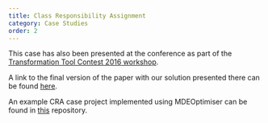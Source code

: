 ```yaml
---
title: Class Responsibility Assignment
category: Case Studies
order: 2
---
```


This case has also been presented at the conference as part of the
[Transformation Tool Contest 2016 workshop](http://www.transformation-tool-contest.eu/).

A link to the final version of the paper with our solution presented there can
be found [here](http://www.steffen-zschaler.de/download.php?type=pdf&id=115).

An example CRA case project implemented using MDEOptimiser can be found in [this](https://github.com/mde-optimiser/case_studies) repository.
